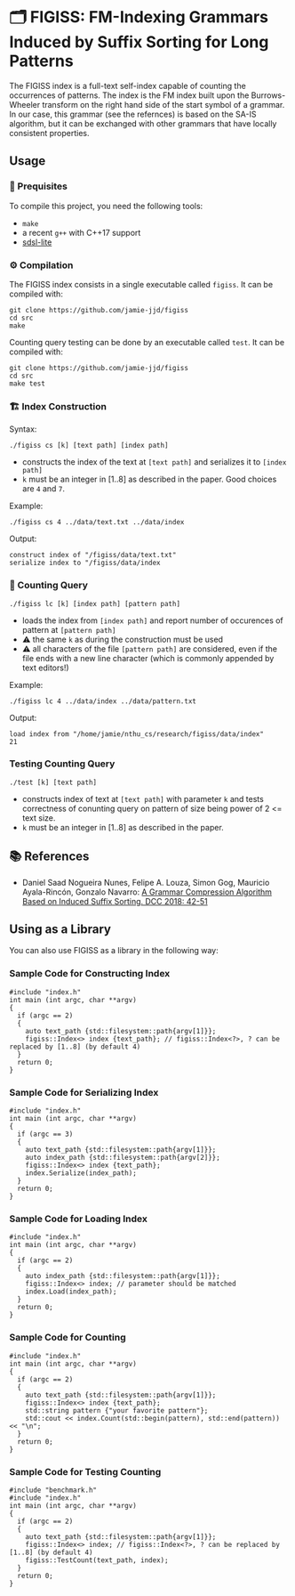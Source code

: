 # 🗂️  FIGISS: FM-Indexing Grammars Induced by Suffix Sorting for Long Patterns

The FIGISS index is a full-text self-index capable of counting the occurrences of patterns.
The index is the FM index built upon the Burrows-Wheeler transform on the right hand side of the start symbol of a grammar.
In our case, this grammar (see the refernces) is based on the SA-IS algorithm, but it can be exchanged with other grammars that have locally consistent properties.

## Usage

### 🚀 Prequisites

To compile this project, you need the following tools:

 - `make`
 - a recent `g++` with C++17 support
 - [sdsl-lite](https://github.com/simongog/sdsl-lite)


###  ⚙️ Compilation

The FIGISS index consists in a single executable called `figiss`.
It can be compiled with:

```bash:
git clone https://github.com/jamie-jjd/figiss
cd src
make
```

Counting query testing can be done by an executable called `test`.
It can be compiled with:
```bash:
git clone https://github.com/jamie-jjd/figiss
cd src
make test
```

### 🏗️ Index Construction

Syntax:

```bash:
./figiss cs [k] [text path] [index path]
```

 - constructs the index of the text at `[text path]` and serializes it to `[index path]`
 - `k` must be an integer in [1..8] as described in the paper. Good choices are `4` and `7`.

Example:

```bash:
./figiss cs 4 ../data/text.txt ../data/index
```

Output:

```bash:
construct index of "/figiss/data/text.txt"
serialize index to "/figiss/data/index
```

### 🔎 Counting Query

```bash:
./figiss lc [k] [index path] [pattern path]
```

 - loads the index from `[index path]` and report number of occurences of pattern at `[pattern path]`
 - ⚠️ the same `k` as during the construction must be used
 - ⚠️ all characters of the file `[pattern path]` are considered, even if the file ends with a new line character (which is commonly appended by text editors!)

Example:

```bash:
./figiss lc 4 ../data/index ../data/pattern.txt
```

Output:

```bash:
load index from "/home/jamie/nthu_cs/research/figiss/data/index"
21
```

### Testing Counting Query

```bash:
./test [k] [text path]
```

- constructs index of text at `[text path]` with parameter `k` and tests correctness of conunting query on pattern of size being power of 2 <= text size.
- `k` must be an integer in [1..8] as described in the paper. 

## 📚 References

- Daniel Saad Nogueira Nunes, Felipe A. Louza, Simon Gog, Mauricio Ayala-Rincón, Gonzalo Navarro: [A Grammar Compression Algorithm Based on Induced Suffix Sorting. DCC 2018: 42-51](https://doi.org/10.1109/DCC.2018.00012)


## Using as a Library

You can also use FIGISS as a library in the following way:

### Sample Code for Constructing Index

```c++:
#include "index.h"
int main (int argc, char **argv)
{  
  if (argc == 2)
  {
    auto text_path {std::filesystem::path{argv[1]}};
    figiss::Index<> index {text_path}; // figiss::Index<?>, ? can be replaced by [1..8] (by default 4)  
  }
  return 0;
}
```

### Sample Code for Serializing Index

```c++:
#include "index.h"
int main (int argc, char **argv)
{
  if (argc == 3)
  {
    auto text_path {std::filesystem::path{argv[1]}};
    auto index_path {std::filesystem::path{argv[2]}};
    figiss::Index<> index {text_path};
    index.Serialize(index_path);
  }
  return 0;
}
```

### Sample Code for Loading Index

```c++:
#include "index.h"
int main (int argc, char **argv)
{
  if (argc == 2)
  {
    auto index_path {std::filesystem::path{argv[1]}};
    figiss::Index<> index; // parameter should be matched
    index.Load(index_path);
  }
  return 0;
}
```

### Sample Code for Counting

```c++:
#include "index.h"
int main (int argc, char **argv)
{
  if (argc == 2)
  {
    auto text_path {std::filesystem::path{argv[1]}};
    figiss::Index<> index {text_path};
    std::string pattern {"your favorite pattern"};
    std::cout << index.Count(std::begin(pattern), std::end(pattern)) << "\n";
  }
  return 0;
}
```

### Sample Code for Testing Counting

```c++:
#include "benchmark.h"
#include "index.h"
int main (int argc, char **argv)
{
  if (argc == 2)
  {
    auto text_path {std::filesystem::path{argv[1]}};
    figiss::Index<> index; // figiss::Index<?>, ? can be replaced by [1..8] (by default 4)
    figiss::TestCount(text_path, index);
  }
  return 0;
}
```
